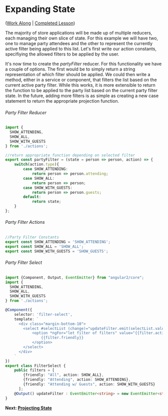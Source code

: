 # Expanding State

([Work Along](https://plnkr.co/edit/BnaL3Mz1sLImeROMnE3z?p=preview) | [Completed Lesson](https://plnkr.co/edit/JS4GAzZhfY0Bf1df8Ys0?p=preview))

The majority of store applications will be made up of multiple reducers, each managing their own slice of state. For this example we will have two, one to manage party attendees and the other to represent the currently active filter being applied to this list. Let's first write our action constants, specifiying the allowed filters to be applied by the user.

It's now time to create the *partyFilter* reducer. For this functionality we have a couple of options. The first would be to simply return a string representation of which filter should be applied. We could then write a method, either in a service or component, that filters the list based on the current active party filter. While this works, it is more extensible to return the function to be applied to the party list based on the current party filter state. In the future, adding more filters is as simple as creating a new case statement to return the appropriate projection function.

###### Party Filter Reducer
```ts
import {
  SHOW_ATTENDING,
  SHOW_ALL,
  SHOW_WITH_GUESTS
} from './actions';

//return appropriate function depending on selected filter
export const partyFilter = (state = person => person, action) => {
    switch(action.type){
        case SHOW_ATTENDING:
            return person => person.attending;
        case SHOW_ALL:
            return person => person;
        case SHOW_WITH_GUESTS:
            return person => person.guests;
        default:
            return state;
    }
};
```

###### Party Filter Actions
```ts
//Party Filter Constants
export const SHOW_ATTENDING = 'SHOW_ATTENDING';
export const SHOW_ALL = 'SHOW_ALL';
export const SHOW_WITH_GUESTS = 'SHOW_GUESTS';
```

###### Party Filter Select
```ts
import {Component, Output, EventEmitter} from "angular2/core";
import {
  SHOW_ATTENDING,
  SHOW_ALL,
  SHOW_WITH_GUESTS
} from './actions';

@Component({
    selector: 'filter-select',
    template: `
      <div class="margin-bottom-10">
        <select #selectList (change)="updateFilter.emit(selectList.value)">
            <option *ngFor="let filter of filters" value="{{filter.action}}">
                {{filter.friendly}}
            </option>
        </select>
      </div>
    `
})
export class FilterSelect {
    public filters = [
        {friendly: "All", action: SHOW_ALL}, 
        {friendly: "Attending", action: SHOW_ATTENDING}, 
        {friendly: "Attending w/ Guests", action: SHOW_WITH_GUESTS}
      ];
    @Output() updateFilter : EventEmitter<string> = new EventEmitter<string>();
}
```

**Next: [Projecting State](projecting_state.md)**